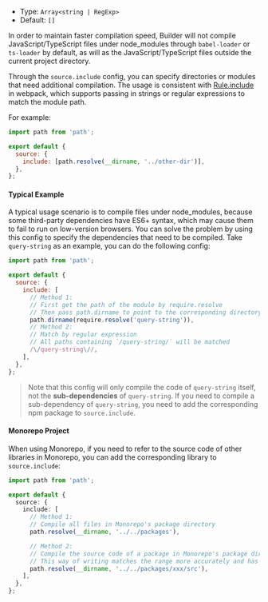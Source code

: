 - Type: `Array<string | RegExp>`
- Default: `[]`

In order to maintain faster compilation speed, Builder will not compile JavaScript/TypeScript files under node_modules through `babel-loader` or `ts-loader` by default, as will as the JavaScript/TypeScript files outside the current project directory.

Through the `source.include` config, you can specify directories or modules that need additional compilation. The usage is consistent with [Rule.include](https://webpack.js.org/configuration/module/#ruleinclude) in webpack, which supports passing in strings or regular expressions to match the module path.

For example:

```js
import path from 'path';

export default {
  source: {
    include: [path.resolve(__dirname, '../other-dir')],
  },
};
```

#### Typical Example

A typical usage scenario is to compile files under node_modules, because some third-party dependencies have ES6+ syntax, which may cause them to fail to run on low-version browsers. You can solve the problem by using this config to specify the dependencies that need to be compiled. Take `query-string` as an example, you can do the following config:

```js
import path from 'path';

export default {
  source: {
    include: [
      // Method 1:
      // First get the path of the module by require.resolve
      // Then pass path.dirname to point to the corresponding directory
      path.dirname(require.resolve('query-string')),
      // Method 2:
      // Match by regular expression
      // All paths containing `/query-string/` will be matched
      /\/query-string\//,
    ],
  },
};
```

> Note that this config will only compile the code of `query-string` itself, not the **sub-dependencies** of `query-string`. If you need to compile a sub-dependency of `query-string`, you need to add the corresponding npm package to `source.include`.

#### Monorepo Project

When using Monorepo, if you need to refer to the source code of other libraries in Monorepo, you can add the corresponding library to `source.include`:

```ts
import path from 'path';

export default {
  source: {
    include: [
      // Method 1:
      // Compile all files in Monorepo's package directory
      path.resolve(__dirname, '../../packages'),

      // Method 2:
      // Compile the source code of a package in Monorepo's package directory
      // This way of writing matches the range more accurately and has less impact on the overall build performance.
      path.resolve(__dirname, '../../packages/xxx/src'),
    ],
  },
};
```
